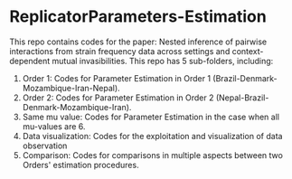 # ReplicatorParameters-Estimation
This repo contains codes for the paper: Nested inference of pairwise interactions from strain frequency data across settings and context-dependent mutual invasibilities.
This repo has 5 sub-folders, including:
1. Order 1: Codes for Parameter Estimation in Order 1 (Brazil-Denmark-Mozambique-Iran-Nepal).
2. Order 2: Codes for Parameter Estimation in Order 2 (Nepal-Brazil-Denmark-Mozambique-Iran).
3. Same mu value: Codes for Parameter Estimation in the case when all mu-values are 6.
4. Data visualization: Codes for the exploitation and visualization of data observation
5. Comparison: Codes for comparisons in multiple aspects between two Orders' estimation procedures.
